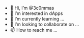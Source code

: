 - 👋 Hi, I’m @3c0mmas    
- 👀 I’m interested in dApps   
- 🌱 I’m currently learning ...   
- 💞️ I’m looking to collaborate on ...   
- 📫 How to reach me ...  

<!---
3c0mmas/3c0mmas is a ✨ special ✨ repository because its `README.md` (this file) appears on your GitHub profile.
You can click the Preview link to take a look at your changes.
--->
